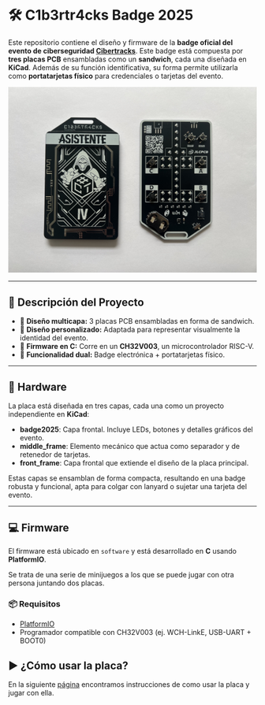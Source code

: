 # 🛠️ C1b3rtr4cks Badge 2025

Este repositorio contiene el diseño y firmware de la **badge oficial del evento de ciberseguridad [Cibertracks](https://www.c1b3rtr4cks.es/)**. Este badge está compuesta por **tres placas PCB** ensambladas como un **sandwich**, cada una diseñada en **KiCad**. Además de su función identificativa, su forma permite utilizarla como **portatarjetas físico** para credenciales o tarjetas del evento.

![](images/badge.jpg)

---

## 🧭 Descripción del Proyecto

- 🔧 **Diseño multicapa:** 3 placas PCB ensambladas en forma de sandwich.
- 🎨 **Diseño personalizado:** Adaptada para representar visualmente la identidad del evento.
- 💾 **Firmware en C:** Corre en un **CH32V003**, un microcontrolador RISC-V.
- 🪪 **Funcionalidad dual:** Badge electrónica + portatarjetas físico.

---

## 🧩 Hardware

La placa está diseñada en tres capas, cada una como un proyecto independiente en **KiCad**:

- **badge2025**: Capa frontal. Incluye LEDs, botones y detalles gráficos del evento.
- **middle_frame**: Elemento mecánico que actua como separador y de retenedor de tarjetas.
- **front_frame**: Capa frontal que extiende el diseño de la placa principal.

Estas capas se ensamblan de forma compacta, resultando en una badge robusta y funcional, apta para colgar con lanyard o sujetar una tarjeta del evento.

---

## 💻 Firmware

El firmware está ubicado en `software` y está desarrollado en **C** usando **PlatformIO**.

Se trata de una serie de minijuegos a los que se puede jugar con otra persona juntando dos placas. 

### 📦 Requisitos

- [PlatformIO](https://platformio.org/)
- Programador compatible con CH32V003 (ej. WCH-LinkE, USB-UART + BOOT0)

## ▶️ ¿Cómo usar la placa?

En la siguiente [página](HOW-TO-USE.md) encontramos instrucciones de como usar la placa y jugar con ella. 
